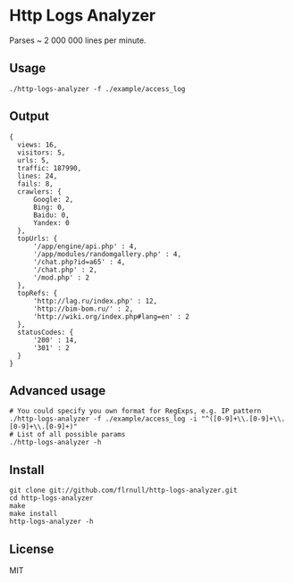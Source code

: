 Http Logs Analyzer
==================

Parses ~ 2 000 000 lines per minute. 

Usage
-----

```shell
./http-logs-analyzer -f ./example/access_log
```

Output
------

```shell
{
  views: 16,
  visitors: 5,
  urls: 5,
  traffic: 187990,
  lines: 24,
  fails: 8,
  crawlers: {
      Google: 2,
      Bing: 0,
      Baidu: 0,
      Yandex: 0
  },
  topUrls: {
      '/app/engine/api.php' : 4,
      '/app/modules/randomgallery.php' : 4,
      '/chat.php?id=a65' : 4,
      '/chat.php' : 2,
      '/mod.php' : 2
  },
  topRefs: {
      'http://lag.ru/index.php' : 12,
      'http://bim-bom.ru/' : 2,
      'http://wiki.org/index.php#lang=en' : 2
  },
  statusCodes: {
      '200' : 14,
      '301' : 2
  }
}
```

Advanced usage
-----

```shell
# You could specify you own format for RegExps, e.g. IP pattern
./http-logs-analyzer -f ./example/access_log -i "^([0-9]+\\.[0-9]+\\.[0-9]+\\.[0-9]+)"
# List of all possible params
./http-logs-analyzer -h
```

Install
-------

```shell
git clone git://github.com/flrnull/http-logs-analyzer.git
cd http-logs-analyzer
make
make install
http-logs-analyzer -h
```

License
-------

MIT
